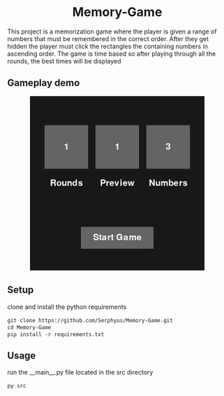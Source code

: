 <h1 align="center">
    Memory-Game
</h1>

This project is a memorization game where the player is given a range
of numbers that must be remembered in the correct order. After they get
hidden the player must click the rectangles the containing numbers in
ascending order. The game is time based so after playing through all
the rounds, the best times will be displayed

## Gameplay demo
<div align="center">
    <img src="/media/demo.gif" height="400">
</div>


## Setup

clone and install the python requirements
```
git clone https://github.com/Serphyus/Memory-Game.git
cd Memory-Game
pip install -r requirements.txt
```

## Usage

run the \_\_main\_\_.py file located in the src directory
```
py src
```
